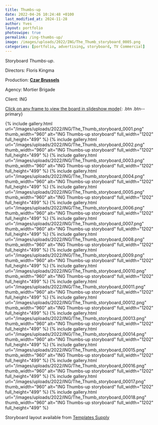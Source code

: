 ```yaml
---
title: Thumbs-up
date: 2022-04-26 10:24:48 +0100
last_modified_at: 2024-11-28
author: Yves
layout: portfolio
photoswipe: true
permalink: /ing-thumbs-up/
image: /images/uploads/2022/ING/The_Thumb_storyboard_0005.png
categories: [portfolio, advertising, storyboard, TV Commercial]
---
```


Storyboard *Thumbs-up*.

Directors: Floris Kingma

Production: [**Czar Brussels**](https://czar.be)
 
Agency: Mortier Brigade

Client: ING

[Click on any frame to view the board in slideshow mode](#){: .btn .btn--primary}


<div class="photoswipe-gallery">
  {% include gallery.html
	 url="/images/uploads/2022/ING/The_Thumb_storyboard_0001.png"
	 thumb_width="960" alt="ING Thumbs-up storyboard"
	 full_width="1202" full_height="499"
  %}
  {% include gallery.html
	   url="/images/uploads/2022/ING/The_Thumb_storyboard_0002.png"
	   thumb_width="960" alt="ING Thumbs-up storyboard"
	   full_width="1202" full_height="499"
	%}
{% include gallery.html
   url="/images/uploads/2022/ING/The_Thumb_storyboard_0003.png"
   thumb_width="960" alt="ING Thumbs-up storyboard"
   full_width="1202" full_height="499"
%}
{% include gallery.html
   url="/images/uploads/2022/ING/The_Thumb_storyboard_0004.png"
   thumb_width="960" alt="ING Thumbs-up storyboard"
   full_width="1202" full_height="499"
%}
{% include gallery.html
   url="/images/uploads/2022/ING/The_Thumb_storyboard_0005.png"
   thumb_width="960" alt="ING Thumbs-up storyboard"
   full_width="1202" full_height="499"
%}
{% include gallery.html
   url="/images/uploads/2022/ING/The_Thumb_storyboard_0006.png"
   thumb_width="960" alt="ING Thumbs-up storyboard"
   full_width="1202" full_height="499"
%}
{% include gallery.html
   url="/images/uploads/2022/ING/The_Thumb_storyboard_0007.png"
   thumb_width="960" alt="ING Thumbs-up storyboard"
   full_width="1202" full_height="499"
%}
{% include gallery.html
   url="/images/uploads/2022/ING/The_Thumb_storyboard_0008.png"
   thumb_width="960" alt="ING Thumbs-up storyboard"
   full_width="1202" full_height="499"
%}
{% include gallery.html
   url="/images/uploads/2022/ING/The_Thumb_storyboard_0009.png"
   thumb_width="960" alt="ING Thumbs-up storyboard"
   full_width="1202" full_height="499"
%}
  {% include gallery.html
   url="/images/uploads/2022/ING/The_Thumb_storyboard_00010.png"
   thumb_width="960" alt="ING Thumbs-up storyboard"
   full_width="1202" full_height="499"
  %}
  {% include gallery.html
     url="/images/uploads/2022/ING/The_Thumb_storyboard_00011.png"
     thumb_width="960" alt="ING Thumbs-up storyboard"
     full_width="1202" full_height="499"
  %}
{% include gallery.html
   url="/images/uploads/2022/ING/The_Thumb_storyboard_00012.png"
   thumb_width="960" alt="ING Thumbs-up storyboard"
   full_width="1202" full_height="499"
%}
{% include gallery.html
   url="/images/uploads/2022/ING/The_Thumb_storyboard_00013.png"
   thumb_width="960" alt="ING Thumbs-up storyboard"
   full_width="1202" full_height="499"
%}
{% include gallery.html
   url="/images/uploads/2022/ING/The_Thumb_storyboard_00014.png"
   thumb_width="960" alt="ING Thumbs-up storyboard"
   full_width="1202" full_height="499"
%}
{% include gallery.html
   url="/images/uploads/2022/ING/The_Thumb_storyboard_00015.png"
   thumb_width="960" alt="ING Thumbs-up storyboard"
   full_width="1202" full_height="499"
%}
{% include gallery.html
   url="/images/uploads/2022/ING/The_Thumb_storyboard_00016.png"
   thumb_width="960" alt="ING Thumbs-up storyboard"
   full_width="1202" full_height="499"
%}
{% include gallery.html
   url="/images/uploads/2022/ING/The_Thumb_storyboard_00017.png"
   thumb_width="960" alt="ING Thumbs-up storyboard"
   full_width="1202" full_height="499"
%}
{% include gallery.html
   url="/images/uploads/2022/ING/The_Thumb_storyboard_00018.png"
   thumb_width="960" alt="ING Thumbs-up storyboard"
   full_width="1202" full_height="499"
%}
</div>

Storyboard layout available from [Templates Supply](https://templates.supply)